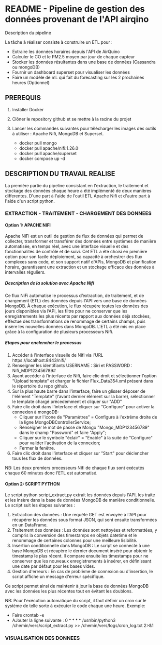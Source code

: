 # README - Pipeline de gestion des données provenant de l'API airqino

Description du pipeline

La tâche à réaliser consiste  à construire un ETL pour :
- Extraire les données horaires depuis l'API de AirQuino
- Calculer le CO et le PM2.5 moyen par jour de chaque capteur
- Stocker les données résultantes dans une base de données (Cassandra ou mongoDB)
- Fournir un dashboard superset pour visualiser les données 
- Faire un modèle de mL qui fait du forecasting sur les 2 prochaines heures (Optionnel)



## PREREQUIS

1. Installer Docker
2. Clôner le repository github et se mettre à la racine du projet
3. Lancer les commandes suivantes pour télécharger les images des outils à utiliser : Apache Nifi, MongoDB et Superset.

    - docker pull mongo
    - docker pull apache/nifi:1.26.0
    - docker pull apache/superset
    - docker compose up -d

## DESCRIPTION DU TRAVAIL REALISE 

La première partie du pipeline consistant en l'extraction, le traitement et stockage des données chaque heure a été implémenté de deux manières differentes. D'une part à l'aide de l'outil ETL Apache Nifi et d'autre part à l'aide d'un script python. 

### EXTRACTION - TRAITEMENT - CHARGEMENT DES DONNEES

#### Option 1: APACHE NIFI

Apache NiFi est un outil de gestion de flux de données qui permet de collecter, transformer et transférer des données entre systèmes de manière automatisée, en temps réel, avec une interface visuelle et des fonctionnalités de contrôle et de suivi. 
Cet ETL a été choisi en première option pour son facile déploiement, sa capacité à orchestrer des flux complexes sans code, et son support natif d'APIs, MongoDB et planification horaire, garantissant une extraction et un stockage efficace des données à intervalles réguliers.

##### Description de la solution avec Apache Nifi

Ce flux NiFi automatise le processus d’extraction, de traitement, et de chargement (ETL) des données depuis l'API vers une base de données MongoDB. À chaque exécution, le flux récupère toutes les données des jours disponibles via l’API, les filtre pour ne conserver que les enregistrements les plus récents par rapport aux données déjà stockées, effectue des transformations de renommage de certains champs, puis insère les nouvelles données dans MongoDB. L'ETL a été mis en place grâce à la configuration de plusieurs processeurs Nifi.


##### Etapes pour enclencher le processus

1. Accéder à l'interface visuelle de Nifi via l'URL https://localhost:8443/nifi/ 
2. Renseigner les identifiants USERNAME : Siri et PASSWORD : Nifi_MDP123456789#
3. Ayant accéder à l'interface de Nifi, faire clic droit et sélectionner l'option "Upload template" et charger le fichier Flux_Data354.xml présent dans le répertoire du repo github.
4. Sur la plus haute barre dans l'interface, faire un glisser déposer de l'élément "Template" (l'avant dernier élément sur la barre), sélectionner le template chargé précedemment et cliquer sur "ADD"
5. Faire clic droit dans l'interface et cliquer sur "Configure" pour activer la connexion à mongoDB: 
    - Cliquer sur l'icone de "Paramètres" = Configure à l'extrême droite de la ligne MongoDBControllerService;
    - Renseigner le mot de passe de Mongo "Mongo_MDP123456789" dans le champ "Password" et faire "Apply";
    - Cliquer sur le symbole "éclair" = "Enable" à la suite de "Configure" pour valider l'activation de la connexion;
    - Fermer la fenêtre.
6. Faire clic droit dans l'interface et cliquer sur "Start" pour déclencher tous les flux de données.

NB: Les deux premiers processeurs Nifi de chaque flux sont exécutés chaque 60 minutes donc l'ETL est automatisé.


#### Option 2: SCRIPT PYTHON

Le script python script_extract.py extrait les données depuis l'API, les traite et les insère dans la base de données MongoDB de manière conditionnelle. Le script suit les étapes suivantes :

1. Extraction des données : Une requête GET est envoyée à l'API pour récupérer les données sous format JSON, qui sont ensuite transformées en un DataFrame.
2. Traitement des données : Les données sont nettoyées et reformattées, y compris la conversion des timestamps en objets datetime et le renommage de certaines colonnes pour une meilleure lisibilité.
3. Insertion conditionnelle dans MongoDB : Le script se connecte à une base MongoDB et récupère le dernier document inséré pour obtenir le timestamp le plus récent. Il compare ensuite les timestamps pour ne conserver que les nouveaux enregistrements à insérer, en définissant une date par défaut pour les bases vides.
4. Gestion d'erreurs : En cas de problème de connexion ou d'insertion, le script affiche un message d'erreur spécifique.

Ce script permet ainsi de maintenir à jour la base de données MongoDB avec les données les plus récentes tout en évitant les doublons.

NB: Pour l'exécution automatique du script, il faut définir un cron sur le système de telle sorte à exécuter le code chaque une heure. Exemple:
- Faire crontab -e
- AJouter la ligne suivante :
0 * * * * /usr/bin/python3 /chemin/vers/script_extract.py >> /chemin/vers/logs/cron_log.txt 2>&1



### VISUALISATION DES DONNEES
